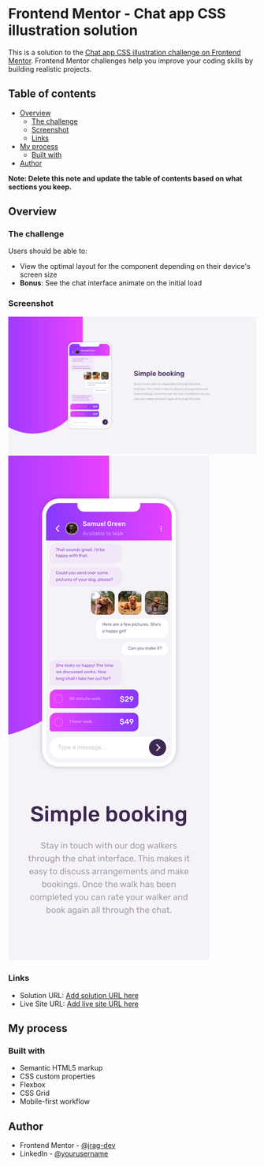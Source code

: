 # Frontend Mentor - Chat app CSS illustration solution

This is a solution to the [Chat app CSS illustration challenge on Frontend Mentor](https://www.frontendmentor.io/challenges/chat-app-css-illustration-O5auMkFqY). Frontend Mentor challenges help you improve your coding skills by building realistic projects. 

## Table of contents

- [Overview](#overview)
  - [The challenge](#the-challenge)
  - [Screenshot](#screenshot)
  - [Links](#links)
- [My process](#my-process)
  - [Built with](#built-with)
- [Author](#author)

**Note: Delete this note and update the table of contents based on what sections you keep.**

## Overview

### The challenge

Users should be able to:

- View the optimal layout for the component depending on their device's screen size
- **Bonus**: See the chat interface animate on the initial load

### Screenshot

![Desktop Screen](images/chat-desktop.png)
![Mobile Screen](images/chat-mobile.png)

### Links

- Solution URL: [Add solution URL here](https://github.com/jrag-dev/chat-app-css-illustration)
- Live Site URL: [Add live site URL here](https://chat-app-illustration-css.netlify.app)

## My process

### Built with

- Semantic HTML5 markup
- CSS custom properties
- Flexbox
- CSS Grid
- Mobile-first workflow

## Author

- Frontend Mentor - [@jrag-dev](https://www.frontendmentor.io/profile/jrag-dev)
- LinkedIn - [@yourusername](https://www.linkedin.com/in/jrag-dev/)